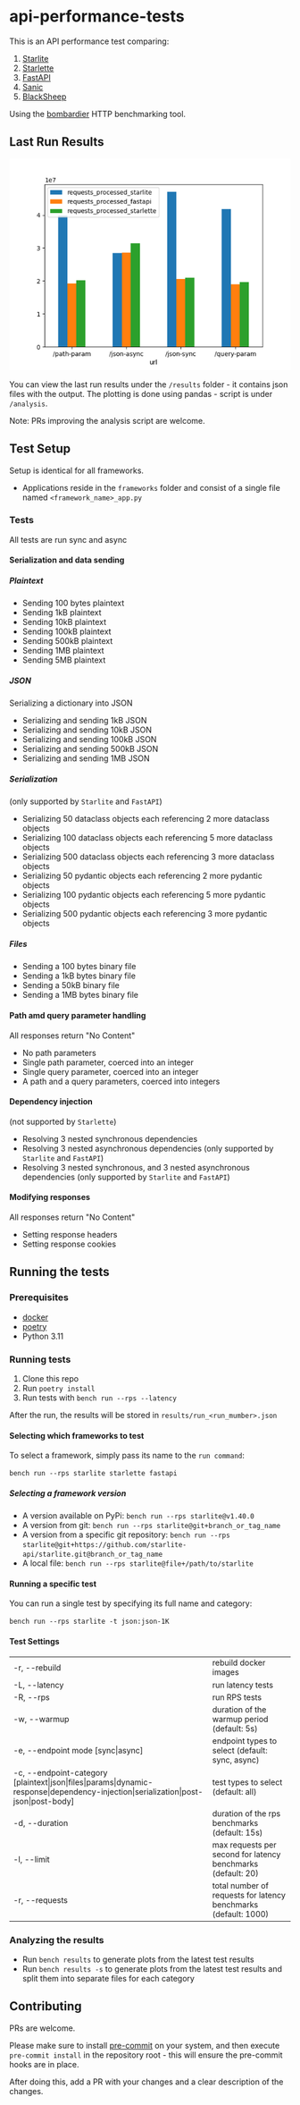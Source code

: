 # api-performance-tests

This is an API performance test comparing:

1. [Starlite](https://github.com/starlite-api/starlite)
2. [Starlette](https://github.com/encode/starlette)
3. [FastAPI](https://github.com/tiangolo/fastapi)
4. [Sanic](https://github.com/sanic-org/sanic)
5. [BlackSheep](https://github.com/Neoteroi/BlackSheep)

Using the [bombardier](https://github.com/codesenberg/bombardier) HTTP benchmarking tool.

## Last Run Results

![Plain Text Results](result.png)

You can view the last run results under the `/results` folder - it contains json files with the output.
The plotting is done using pandas - script is under `/analysis`.

Note: PRs improving the analysis script are welcome.

## Test Setup

Setup is identical for all frameworks.

- Applications reside in the `frameworks` folder and consist of a single file named `<framework_name>_app.py`

### Tests

All tests are run sync and async

#### Serialization and data sending

##### Plaintext

- Sending 100 bytes plaintext
- Sending 1kB plaintext
- Sending 10kB plaintext
- Sending 100kB plaintext
- Sending 500kB plaintext
- Sending 1MB plaintext
- Sending 5MB plaintext

##### JSON

Serializing a dictionary into JSON

- Serializing and sending 1kB JSON
- Serializing and sending 10kB JSON
- Serializing and sending 100kB JSON
- Serializing and sending 500kB JSON
- Serializing and sending 1MB JSON

##### Serialization

(only supported by `Starlite` and `FastAPI`)

- Serializing 50 dataclass objects each referencing 2 more dataclass objects
- Serializing 100 dataclass objects each referencing 5 more dataclass objects
- Serializing 500 dataclass objects each referencing 3 more dataclass objects
- Serializing 50 pydantic objects each referencing 2 more pydantic objects
- Serializing 100 pydantic objects each referencing 5 more pydantic objects
- Serializing 500 pydantic objects each referencing 3 more pydantic objects

##### Files

- Sending a 100 bytes binary file
- Sending a 1kB bytes binary file
- Sending a 50kB binary file
- Sending a 1MB bytes binary file

#### Path amd query parameter handling

All responses return "No Content"

- No path parameters
- Single path parameter, coerced into an integer
- Single query parameter, coerced into an integer
- A path and a query parameters, coerced into integers

#### Dependency injection

(not supported by `Starlette`)

- Resolving 3 nested synchronous dependencies
- Resolving 3 nested asynchronous dependencies (only supported by `Starlite` and `FastAPI`)
- Resolving 3 nested synchronous, and 3 nested asynchronous dependencies (only supported by `Starlite` and `FastAPI`)

#### Modifying responses

All responses return "No Content"

- Setting response headers
- Setting response cookies

## Running the tests

### Prerequisites

- [docker](https://docs.docker.com/get-docker/)
- [poetry](https://python-poetry.org/docs/#installation)
- Python 3.11

### Running tests

1. Clone this repo
2. Run `poetry install`
3. Run tests with `bench run --rps --latency`

After the run, the results will be stored in `results/run_<run_mumber>.json`

#### Selecting which frameworks to test

To select a framework, simply pass its name to the `run command`:

`bench run --rps starlite starlette fastapi`

##### Selecting a framework version

- A version available on PyPi: `bench run --rps starlite@v1.40.0`
- A version from git: `bench run --rps starlite@git+branch_or_tag_name`
- A version from a specific git repository: `bench run --rps starlite@git+https://github.com/starlite-api/starlite.git@branch_or_tag_name`
- A local file: `bench run --rps starlite@file+/path/to/starlite`

#### Running a specific test

You can run a single test by specifying its full name and category:

`bench run --rps starlite -t json:json-1K`

#### Test Settings

|                                                                                                                                                                       |                                                                 |
| --------------------------------------------------------------------------------------------------------------------------------------------------------------------- | --------------------------------------------------------------- |
| -r, --rebuild                                                                                                                                                         | rebuild docker images                                           |
| -L, --latency                                                                                                                                                         | run latency tests                                               |
| -R, --rps                                                                                                                                                             | run RPS tests                                                   |
| -w, --warmup                                                                                                                                                          | duration of the warmup period (default: 5s)                     |
| -e, --endpoint mode [sync&#124;async]                                                                                                                                 | endpoint types to select (default: sync, async)                 |
| -c, --endpoint-category [plaintext&#124;json&#124;files&#124;params&#124;dynamic-response&#124;dependency-injection&#124;serialization&#124;post-json&#124;post-body] | test types to select (default: all)                             |
| -d, --duration                                                                                                                                                        | duration of the rps benchmarks (default: 15s)                   |
| -l, --limit                                                                                                                                                           | max requests per second for latency benchmarks (default: 20)    |
| -r, --requests                                                                                                                                                        | total number of requests for latency benchmarks (default: 1000) |

### Analyzing the results

- Run `bench results` to generate plots from the latest test results
- Run `bench results -s` to generate plots from the latest test results and split them into separate files for each category

## Contributing

PRs are welcome.

Please make sure to install [pre-commit](https://pre-commit.com/) on your system, and then execute `pre-commit install`
in the repository root - this will ensure the pre-commit hooks are in place.

After doing this, add a PR with your changes and a clear description of the changes.
